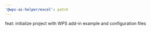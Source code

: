 ```yaml
---
'@wps-ai-helper/excel': patch
---
```


feat: initialize project with WPS add-in example and configuration files

